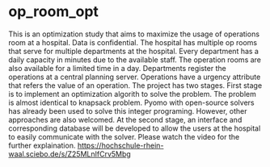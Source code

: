 # op_room_opt
This is  an optimization study that aims to maximize the usage of operations room at a hospital. Data is confidential. 
The hospital has multiple op rooms that serve for multiple departments at the hospital. Every department has a daily capacity in minutes due to the available staff. 
The operation rooms are also available for a limited time in a day. Departments register the operations at a central planning server. Operations have a urgency attribute that refers the value of an operation. 
The project has two stages. First stage is to implement an optimization algorith to solve the problem. The problem is almost identical to knapsack problem. 
Pyomo with open-source solvers has already been used to solve this integer programing. However, other approaches are also welcomed. 
At the second stage, an interface and corresponding database will be developed to allow the users at the hospital to easily communicate with the solver. 
Please watch the video for the further explaination. https://hochschule-rhein-waal.sciebo.de/s/Z25MLnIfCrv5Mbg
